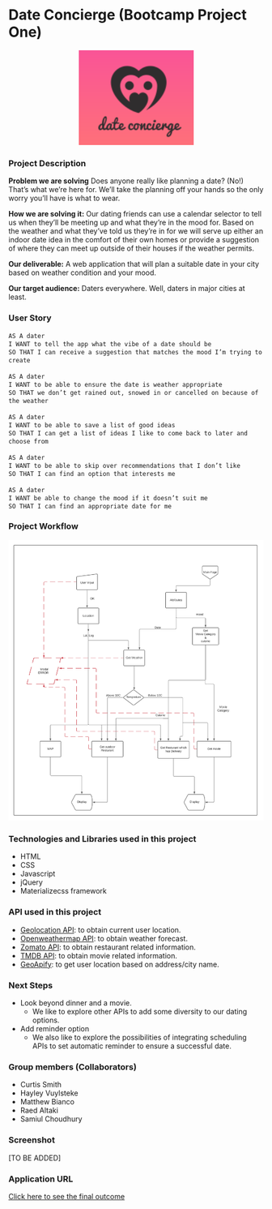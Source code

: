 # Date Concierge (Bootcamp Project One)
<div align="center"><img src="./assets/images/logo - stacked.png" /></div>

### Project Description
**Problem we are solving** Does anyone really like planning a date? (No!) That’s what we’re here for. We’ll take the planning off your hands so the only worry you’ll have is what to wear.

**How we are solving it:** Our dating friends can use a calendar selector to tell us when they’ll be meeting up and what they’re in the mood for. Based on the weather and what they’ve told us they’re in for we will serve up either an indoor date idea in the comfort of their own homes or provide a suggestion of where they can meet up outside of their houses if the weather permits.

**Our deliverable:** A web application that will plan a suitable date in your city based on weather condition and your mood.

**Our target audience:** Daters everywhere. Well, daters in major cities at least.

### User Story

```
AS A dater
I WANT to tell the app what the vibe of a date should be
SO THAT I can receive a suggestion that matches the mood I’m trying to create

AS A dater
I WANT to be able to ensure the date is weather appropriate
SO THAT we don’t get rained out, snowed in or cancelled on because of the weather

AS A dater
I WANT to be able to save a list of good ideas
SO THAT I can get a list of ideas I like to come back to later and choose from

AS A dater
I WANT to be able to skip over recommendations that I don’t like
SO THAT I can find an option that interests me

AS A dater
I WANT be able to change the mood if it doesn’t suit me
SO THAT I can find an appropriate date for me

```

### Project Workflow
![project work flow](./assets/images/flow-chart.svg)
### Technologies and Libraries used in this project
* HTML
* CSS
* Javascript
* jQuery
* Materializecss framework

### API used in this project
* [Geolocation API](https://developer.mozilla.org/en-US/docs/Web/API/Geolocation_API): to obtain current user location.
* [Openweathermap API](https://openweathermap.org/api): to obtain weather forecast. 
* [Zomato API](https://developers.zomato.com/documentation): to obtain restaurant related information.
* [TMDB API](https://developers.themoviedb.org/3/getting-started/introduction): to obtain movie related information.
* [GeoApify](https://www.geoapify.com/geocoding-api): to get user location based on address/city name.

### Next Steps
* Look beyond dinner and a movie.
    * We like to explore other APIs to add some diversity to our dating options.
* Add reminder option
    * We also like to explore the possibilities of integrating scheduling APIs to set automatic reminder to ensure a successful date.

### Group members (Collaborators)
* Curtis Smith
* Hayley Vuylsteke
* Matthew Bianco
* Raed Altaki
* Samiul Choudhury

### Screenshot
[TO BE ADDED]

### Application URL
[Click here to see the final outcome](https://projectoneteamfour.github.io/date-concierge/)